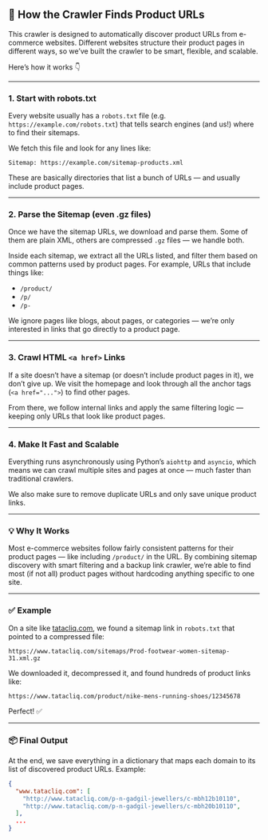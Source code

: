 ## 🧠 How the Crawler Finds Product URLs

This crawler is designed to automatically discover product URLs from e-commerce websites. Different websites structure their product pages in different ways, so we’ve built the crawler to be smart, flexible, and scalable.

Here’s how it works 👇

---

### 1. **Start with robots.txt**

Every website usually has a `robots.txt` file (e.g. `https://example.com/robots.txt`) that tells search engines (and us!) where to find their sitemaps.

We fetch this file and look for any lines like:

```
Sitemap: https://example.com/sitemap-products.xml
```

These are basically directories that list a bunch of URLs — and usually include product pages.

---

### 2. **Parse the Sitemap (even .gz files)**

Once we have the sitemap URLs, we download and parse them. Some of them are plain XML, others are compressed `.gz` files — we handle both.

Inside each sitemap, we extract all the URLs listed, and filter them based on common patterns used by product pages. For example, URLs that include things like:

- `/product/`
- `/p/`
- `/p-`

We ignore pages like blogs, about pages, or categories — we’re only interested in links that go directly to a product page.

---

### 3. **Crawl HTML `<a href>` Links**

If a site doesn’t have a sitemap (or doesn’t include product pages in it), we don’t give up. We visit the homepage and look through all the anchor tags (`<a href="...">`) to find other pages.

From there, we follow internal links and apply the same filtering logic — keeping only URLs that look like product pages.

---

### 4. **Make It Fast and Scalable**

Everything runs asynchronously using Python’s `aiohttp` and `asyncio`, which means we can crawl multiple sites and pages at once — much faster than traditional crawlers.

We also make sure to remove duplicate URLs and only save unique product links.

---

### 💡 Why It Works

Most e-commerce websites follow fairly consistent patterns for their product pages — like including `/product/` in the URL. By combining sitemap discovery with smart filtering and a backup link crawler, we’re able to find most (if not all) product pages without hardcoding anything specific to one site.

---

### ✅ Example

On a site like [tatacliq.com](https://www.tatacliq.com), we found a sitemap link in `robots.txt` that pointed to a compressed file:

```
https://www.tatacliq.com/sitemaps/Prod-footwear-women-sitemap-31.xml.gz
```

We downloaded it, decompressed it, and found hundreds of product links like:

```
https://www.tatacliq.com/product/nike-mens-running-shoes/12345678
```

Perfect! ✅

---

### 📦 Final Output

At the end, we save everything in a dictionary that maps each domain to its list of discovered product URLs. Example:

```json
{
  "www.tatacliq.com": [
    "http://www.tatacliq.com/p-n-gadgil-jewellers/c-mbh12b10110",
    "http://www.tatacliq.com/p-n-gadgil-jewellers/c-mbh20b10110",
  ],
  ...
}
```